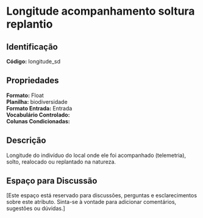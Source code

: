 # Longitude acompanhamento soltura replantio

## Identificação
**Código:** longitude_sd

## Propriedades
**Formato:** Float  
**Planilha:** biodiversidade  
**Formato Entrada:** Entrada  
**Vocabulário Controlado:**   
**Colunas Condicionadas:**   

## Descrição
Longitude do indivíduo do local onde ele foi acompanhado (telemetria), solto, realocado ou replantado na natureza.

## Espaço para Discussão
[Este espaço está reservado para discussões, perguntas e esclarecimentos sobre este atributo. Sinta-se à vontade para adicionar comentários, sugestões ou dúvidas.]
